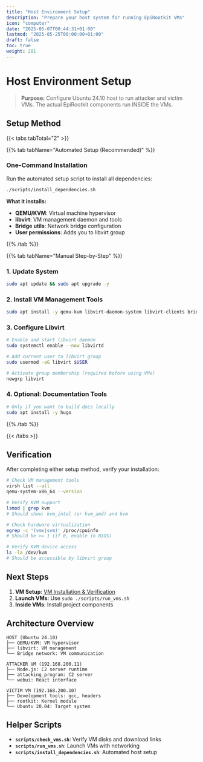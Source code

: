 ```yaml
---
title: "Host Environment Setup"
description: "Prepare your host system for running EpiRootkit VMs"
icon: "computer"
date: "2025-05-07T00:44:31+01:00"
lastmod: "2025-05-25T00:00:00+01:00"
draft: false
toc: true
weight: 201
---
```


# Host Environment Setup

> **Purpose:** Configure Ubuntu 24.10 host to run attacker and victim VMs. The actual EpiRootkit components run INSIDE the VMs.

## Setup Method

{{< tabs tabTotal="2" >}}

{{% tab tabName="Automated Setup (Recommended)" %}}

### One-Command Installation

Run the automated setup script to install all dependencies:

```bash
./scripts/install_dependencies.sh
```

**What it installs:**
- **QEMU/KVM**: Virtual machine hypervisor
- **libvirt**: VM management daemon and tools
- **Bridge utils**: Network bridge configuration
- **User permissions**: Adds you to libvirt group

{{% /tab %}}

{{% tab tabName="Manual Step-by-Step" %}}

### 1. Update System
```bash
sudo apt update && sudo apt upgrade -y
```

### 2. Install VM Management Tools
```bash
sudo apt install -y qemu-kvm libvirt-daemon-system libvirt-clients bridge-utils
```

### 3. Configure Libvirt
```bash
# Enable and start libvirt daemon
sudo systemctl enable --now libvirtd

# Add current user to libvirt group
sudo usermod -aG libvirt $USER

# Activate group membership (required before using VMs)
newgrp libvirt
```

### 4. Optional: Documentation Tools
```bash
# Only if you want to build docs locally
sudo apt install -y hugo
```

{{% /tab %}}

{{< /tabs >}}

## Verification

After completing either setup method, verify your installation:

```bash
# Check VM management tools
virsh list --all
qemu-system-x86_64 --version

# Verify KVM support
lsmod | grep kvm
# Should show: kvm_intel (or kvm_amd) and kvm

# Check hardware virtualization
egrep -c '(vmx|svm)' /proc/cpuinfo
# Should be >= 1 (if 0, enable in BIOS)

# Verify KVM device access
ls -la /dev/kvm
# Should be accessible by libvirt group
```

## Next Steps

1. **VM Setup**: [VM Installation & Verification](./vm-installation.md)
2. **Launch VMs**: Use `sudo ./scripts/run_vms.sh` 
3. **Inside VMs**: Install project components

## Architecture Overview

```
HOST (Ubuntu 24.10)
├── QEMU/KVM: VM hypervisor
├── libvirt: VM management
└── Bridge network: VM communication

ATTACKER VM (192.168.200.11)
├── Node.js: C2 server runtime  
├── attacking_program: C2 server
└── webui: React interface

VICTIM VM (192.168.200.10)
├── Development tools: gcc, headers
├── rootkit: Kernel module
└── Ubuntu 20.04: Target system
```

## Helper Scripts

- **`scripts/check_vms.sh`**: Verify VM disks and download links
- **`scripts/run_vms.sh`**: Launch VMs with networking
- **`scripts/install_dependencies.sh`**: Automated host setup
